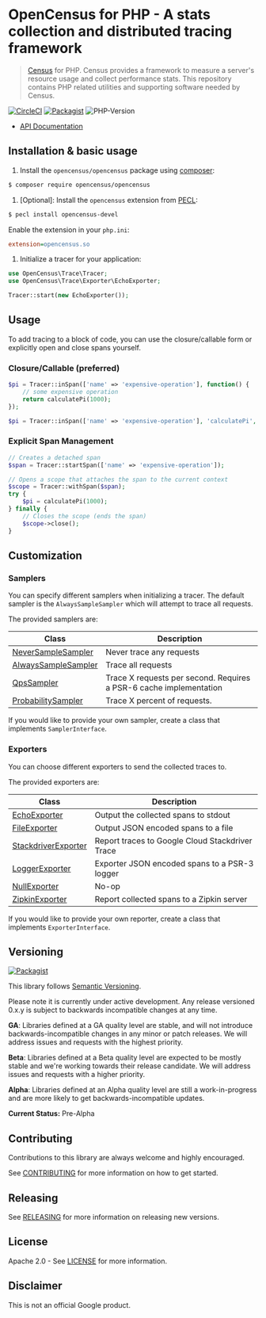 # OpenCensus for PHP - A stats collection and distributed tracing framework

> [Census][census-org] for PHP. Census provides a framework to measure a
server's resource usage and collect performance stats. This repository contains
PHP related utilities and supporting software needed by Census.

[![CircleCI](https://circleci.com/gh/census-instrumentation/opencensus-php.svg?style=svg)](https://circleci.com/gh/census-instrumentation/opencensus-php)
[![Packagist](https://img.shields.io/packagist/v/opencensus/opencensus.svg)](https://packagist.org/packages/opencensus/opencensus)
![PHP-Version](https://img.shields.io/packagist/php-v/opencensus/opencensus.svg)

* [API Documentation][api-docs]

## Installation & basic usage

1. Install the `opencensus/opencensus` package using [composer][composer]:

```bash
$ composer require opencensus/opencensus
```

1. [Optional]: Install the `opencensus` extension from [PECL][pecl]:

```bash
$ pecl install opencensus-devel
```
   Enable the extension in your `php.ini`:

```ini
extension=opencensus.so
```

1. Initialize a tracer for your application:

```php
use OpenCensus\Trace\Tracer;
use OpenCensus\Trace\Exporter\EchoExporter;

Tracer::start(new EchoExporter());
```

## Usage

To add tracing to a block of code, you can use the closure/callable form or
explicitly open and close spans yourself.

### Closure/Callable (preferred)

```php
$pi = Tracer::inSpan(['name' => 'expensive-operation'], function() {
    // some expensive operation
    return calculatePi(1000);
});

$pi = Tracer::inSpan(['name' => 'expensive-operation'], 'calculatePi', [1000]);
```

### Explicit Span Management

```php
// Creates a detached span
$span = Tracer::startSpan(['name' => 'expensive-operation']);

// Opens a scope that attaches the span to the current context
$scope = Tracer::withSpan($span);
try {
    $pi = calculatePi(1000);
} finally {
    // Closes the scope (ends the span)
    $scope->close();
}
```

## Customization

### Samplers

You can specify different samplers when initializing a tracer. The default
sampler is the `AlwaysSampleSampler` which will attempt to trace all requests.

The provided samplers are:

| Class | Description |
| ----- | ----------- |
| [NeverSampleSampler][never-sampler] | Never trace any requests |
| [AlwaysSampleSampler][always-sampler] | Trace all requests |
| [QpsSampler][qps-sampler] | Trace X requests per second. Requires a PSR-6 cache implementation |
| [ProbabilitySampler][probability-sampler] | Trace X percent of requests. |

If you would like to provide your own sampler, create a class that implements
`SamplerInterface`.

### Exporters

You can choose different exporters to send the collected traces to.

The provided exporters are:

| Class | Description |
| ----- | ----------- |
| [EchoExporter][echo-exporter] | Output the collected spans to stdout |
| [FileExporter][file-exporter] | Output JSON encoded spans to a file |
| [StackdriverExporter][stackdriver-exporter] | Report traces to Google Cloud Stackdriver Trace |
| [LoggerExporter][logger-exporter] | Exporter JSON encoded spans to a PSR-3 logger |
| [NullExporter][null-exporter] | No-op |
| [ZipkinExporter][zipkin-exporter] | Report collected spans to a Zipkin server |

If you would like to provide your own reporter, create a class that implements
`ExporterInterface`.

## Versioning

[![Packagist](https://img.shields.io/packagist/v/opencensus/opencensus.svg)](https://packagist.org/packages/opencensus/opencensus)

This library follows [Semantic Versioning][semver].

Please note it is currently under active development. Any release versioned
0.x.y is subject to backwards incompatible changes at any time.

**GA**: Libraries defined at a GA quality level are stable, and will not
introduce backwards-incompatible changes in any minor or patch releases. We will
address issues and requests with the highest priority.

**Beta**: Libraries defined at a Beta quality level are expected to be mostly
stable and we're working towards their release candidate. We will address issues
and requests with a higher priority.

**Alpha**: Libraries defined at an Alpha quality level are still a
work-in-progress and are more likely to get backwards-incompatible updates.

**Current Status:** Pre-Alpha


## Contributing

Contributions to this library are always welcome and highly encouraged.

See [CONTRIBUTING](CONTRIBUTING.md) for more information on how to get started.

## Releasing

See [RELEASING](RELEASING.md) for more information on releasing new versions.

## License

Apache 2.0 - See [LICENSE](LICENSE) for more information.

## Disclaimer

This is not an official Google product.

[census-org]: https://github.com/census-instrumentation
[api-docs]: http://opencensus.io/opencensus-php/
[composer]: https://getcomposer.org/
[pecl]: https://pecl.php.net/
[never-sampler]: http://opencensus.io/opencensus-php/OpenCensus/Trace/Sampler/NeverSampleSampler.html
[always-sampler]: http://opencensus.io/opencensus-php/OpenCensus/Trace/Sampler/NeverSampleSampler.html
[qps-sampler]: http://opencensus.io/opencensus-php/OpenCensus/Trace/Sampler/NeverSampleSampler.html
[probability-sampler]: http://opencensus.io/opencensus-php/OpenCensus/Trace/Sampler/NeverSampleSampler.html
[echo-exporter]: http://opencensus.io/opencensus-php/OpenCensus/Trace/Exporter/EchoExporter.html
[file-exporter]: http://opencensus.io/opencensus-php/OpenCensus/Trace/Exporter/FileExporter.html
[stackdriver-exporter]: http://opencensus.io/opencensus-php/OpenCensus/Trace/Exporter/StackdriverExporter.html
[logger-exporter]: http://opencensus.io/opencensus-php/OpenCensus/Trace/Exporter/LoggerExporter.html
[null-exporter]: http://opencensus.io/opencensus-php/OpenCensus/Trace/Exporter/NullExporter.html
[zipkin-exporter]: http://opencensus.io/opencensus-php/OpenCensus/Trace/Exporter/ZipkinExporter.html
[semver]: http://semver.org/
